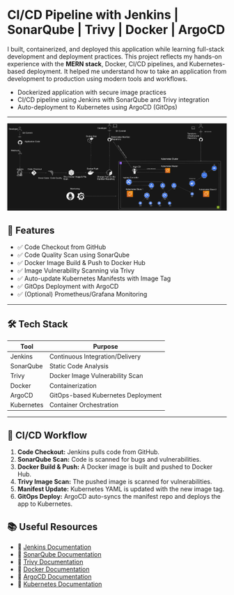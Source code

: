 #  CI/CD Pipeline with Jenkins | SonarQube | Trivy | Docker | ArgoCD

I built, containerized, and deployed this application while learning full-stack development and deployment practices. This project reflects my hands-on experience with the **MERN stack**, Docker, CI/CD pipelines, and Kubernetes-based deployment. It helped me understand how to take an application from development to production using modern tools and workflows.

- Dockerized application with secure image practices
- CI/CD pipeline using Jenkins with SonarQube and Trivy integration
- Auto-deployment to Kubernetes using ArgoCD (GitOps)
---
![Alt text](Flow-Diagram.png)
## 📌 Features

- ✅ Code Checkout from GitHub
- ✅ Code Quality Scan using SonarQube
- ✅ Docker Image Build & Push to Docker Hub
- ✅ Image Vulnerability Scanning via Trivy
- ✅ Auto-update Kubernetes Manifests with Image Tag
- ✅ GitOps Deployment with ArgoCD
- ✅ (Optional) Prometheus/Grafana Monitoring

---

## 🛠️ Tech Stack

| Tool       | Purpose                                      |
|------------|----------------------------------------------|
| Jenkins    | Continuous Integration/Delivery              |
| SonarQube  | Static Code Analysis                         |
| Trivy      | Docker Image Vulnerability Scan              |
| Docker     | Containerization                             |
| ArgoCD     | GitOps-based Kubernetes Deployment           |
| Kubernetes | Container Orchestration                      |

---

## 🚀 CI/CD Workflow

1. **Code Checkout:** Jenkins pulls code from GitHub.  
2. **SonarQube Scan:** Code is scanned for bugs and vulnerabilities.  
3. **Docker Build & Push:** A Docker image is built and pushed to Docker Hub.  
4. **Trivy Image Scan:** The pushed image is scanned for vulnerabilities.  
5. **Manifest Update:** Kubernetes YAML is updated with the new image tag.  
6. **GitOps Deploy:** ArgoCD auto-syncs the manifest repo and deploys the app to Kubernetes.  


## 📚 Useful Resources

- 📘 [Jenkins Documentation](https://www.jenkins.io/doc/)
- 📘 [SonarQube Documentation](https://docs.sonarsource.com/)
- 📘 [Trivy Documentation](https://aquasecurity.github.io/trivy/)
- 📘 [Docker Documentation](https://docs.docker.com/)
- 📘 [ArgoCD Documentation](https://argo-cd.readthedocs.io/)
- 📘 [Kubernetes Documentation](https://kubernetes.io/docs/)

